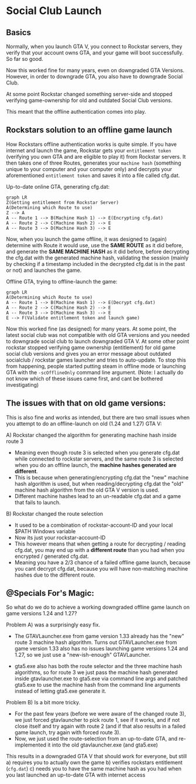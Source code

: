 # Social Club Launch

## Basics

Normally, when you launch GTA V, you connect to Rockstar servers, they verify that your account owns GTA, and your game will boot successfully. So far so good.

Now this worked fine for many years, even on downgraded GTA Versions. However, in order to downgrade GTA, you also have to downgrade Social Club.  

At some point Rockstar changed something server-side and stopped verifying game-ownership for old and outdated Social Club versions.

This meant that the offline authentication comes into play.

## Rockstars solution to an offline game launch

How Rockstars offline authentication works is quite simple. If you have internet and launch the game, Rockstar gets your `entitlement token` (verifying you own GTA and are eligible to play it) from Rockstar servers. It then takes one of three Routes, generates your `machine hash` (something unique to your computer and your computer only) and decrypts your aforementioned `entitlement token` and saves it into a file called cfg.dat.

Up-to-date online GTA, generating cfg.dat:

```mermaid
graph LR
Z(Getting entitlement from Rockstar Server)
A(Determining which Route to use)
Z --> A 
A -- Route 1 --> B(Machine Hash 1) --> E(Encrypting cfg.dat)
A -- Route 2 --> C(Machine Hash 2) --> E
A -- Route 3 --> D(Machine Hash 3) --> E
```

Now, when you launch the game offline, it was designed to (again) determine with Route it would use, use the **SAME ROUTE** as it did before, and generate the **SAME MACHINE HASH** as it did before, before decrypting the cfg.dat with the generated machine hash, validating the session (mainly by checking if a timestamp included in the decrypted cfg.dat is in the past or not) and launches the game.

Offline GTA, trying to offline-launch the game:

```mermaid
graph LR
A(Determining which Route to use)
A -- Route 1 --> B(Machine Hash 1) --> E(Decrypt cfg.dat)
A -- Route 2 --> C(Machine Hash 2) --> E
A -- Route 3 --> D(Machine Hash 3) --> E
E --> F(Validate entitlement token and launch game)
```

Now this worked fine (as designed) for many years. 
At some point, the latest social club was not compatible with old GTA versions and you needed to downgrade social club to launch downgraded GTA V. 
At some other point rockstar stopped verifying game ownership (entitlement) for old game  social club versions and gives you an error message about outdated socialclub / rockstar games launcher and tries to auto-update. 
To stop this from happening, people started putting steam in offline mode or launching GTA with the `-scOfflineOnly` command line argument.
(Note: I actually do not know which of these issues came first, and cant be bothered investigating)

## The issues with that on old game versions:

This is also fine and works as intended, but there are two small issues when you attempt to do an offline-launch on old (1.24 and 1.27) GTA V:

A)  Rockstar changed the algorithm for generating machine hash inside route 3
* Meaning even though route 3 is selected when you generate cfg.dat while connected to rockstar servers, and the same route 3 is selected when you do an offline launch, the **machine hashes generated are different**.
* This is because when generating/encrypting cfg.dat the "new" machine hash algorithm is used, but when reading/decrypting cfg.dat the "old" machine hash algorithm from the old GTA V version is used.
* Different machine hashes lead to an un-readable cfg.dat and a game that fails to launch.
 
 B) Rockstar changed the route selection
 * It used to be a combination of rockstar-account-ID and your local $PATH Windows variable
 * Now its just your rockstar-account-ID
 * This however means that when getting a route for decrypting / reading cfg.dat, you may end up with a **different route** than you had when you encrypted / generated cfg.dat. 
 * Meaning you have a 2/3 chance of a failed offline game launch, because you cant decrypt cfg.dat, because you will have non-matching machine hashes due to the different route.



## @Specials For's Magic:

So what do we do to achieve a working downgraded offline game launch on game versions 1.24 and 1.27?


Problem A) was a surprisingly easy fix.

* The GTAVLauncher.exe from game version 1.33 already has the "new" route 3 machine hash algorithm. Turns out GTAVLauncher.exe from game version 1.33 also has no issues launching game versions 1.24 and 1.27, so we just use a "new-ish-enough" GTAVLauncher.

* gta5.exe also has both the route selector and the three machine hash algorithms, so for route 3 we just pass the machine hash generated inside gtavlauncher.exe to gta5.exe via command line args and patched gta5.exe to use the machine hash from the command line arguments instead of letting gta5.exe generate it.

Problem B) Is a bit more tricky.

* For the past few years (before we were aware of the changed route 3), we just forced gtavlauncher to pick route 1, see if it works, and if not close itself and try again with route 2 (and if that also results in a failed game launch, try again with forced route 3).
* Now, we just used the route-selection from an up-to-date GTA, and re-implemented it into the old gtavlauncher.exe (and gta5.exe)

This results in a downgraded GTA V that should work for everyone, but still 
a) requires you to actually own the game
b) verifies rockstars entitlement (`cfg.dat`)
c) needs you to have the same machine hash as you had when you last launched an up-to-date GTA with internet access
